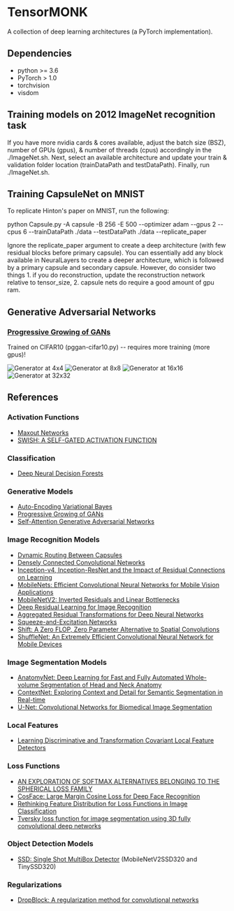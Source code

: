 # TensorMONK

A collection of deep learning architectures (a PyTorch implementation).

## Dependencies
* python >= 3.6
* PyTorch > 1.0
* torchvision
* visdom

## Training models on 2012 ImageNet recognition task

If you have more nvidia cards & cores available, adjust the batch size (BSZ), number of GPUs (gpus), & number of threads (cpus) accordingly in the ./ImageNet.sh. Next, select an available architecture and update your train & validation folder location (trainDataPath and testDataPath). Finally, run ./ImageNet.sh.

## Training CapsuleNet on MNIST

To replicate Hinton's paper on MNIST, run the following:

python Capsule.py -A capsule -B 256 -E 500 --optimizer adam --gpus 2 --cpus 6 --trainDataPath ./data --testDataPath ./data --replicate_paper

Ignore the replicate_paper argument to create a deep architecture (with few residual blocks before primary capsule). You can essentially add any block available in NeuralLayers to create a deeper architecture, which is followed by a primary capsule and secondary capsule. However, do consider two things 1. if you do reconstruction, update the reconstruction network relative to tensor_size, 2. capsule nets do require a good amount of gpu ram.

## Generative Adversarial Networks

### [Progressive Growing of GANs](https://arxiv.org/pdf/1710.10196.pdf)

Trained on CIFAR10 (pggan-cifar10.py) -- requires more training (more gpus)!

![Generator at 4x4](https://github.com/Tensor46/TensorMONK/blob/develop/models/pggan-cifar10-level1.gif)
![Generator at 8x8](https://github.com/tensor46/TensorMONK/blob/develop/models/pggan-cifar10-level2.gif)
![Generator at 16x16](https://github.com/tensor46/TensorMONK/blob/develop/models/pggan-cifar10-level3.gif)
![Generator at 32x32](https://github.com/tensor46/TensorMONK/blob/develop/models/pggan-cifar10-level4.gif)

## References

### Activation Functions
* [Maxout Networks](https://arxiv.org/pdf/1302.4389.pdf)
* [SWISH: A SELF-GATED ACTIVATION FUNCTION](https://arxiv.org/pdf/1710.05941v1.pdf)

### Classification
* [Deep Neural Decision Forests](https://www.cv-foundation.org/openaccess/content_iccv_2015/papers/Kontschieder_Deep_Neural_Decision_ICCV_2015_paper.pdf)

### Generative Models
* [Auto-Encoding Variational Bayes](https://arxiv.org/pdf/1312.6114v10.pdf)
* [Progressive Growing of GANs](https://arxiv.org/pdf/1710.10196.pdf)
* [Self-Attention Generative Adversarial Networks](https://arxiv.org/pdf/1805.08318.pdf)

### Image Recognition Models
* [Dynamic Routing Between Capsules](https://arxiv.org/pdf/1710.09829.pdf)
* [Densely Connected Convolutional Networks](https://arxiv.org/pdf/1608.06993.pdf)
* [Inception-v4, Inception-ResNet and the Impact of Residual Connections on Learning](https://arxiv.org/pdf/1602.07261.pdf)
* [MobileNets: Efficient Convolutional Neural Networks for Mobile Vision Applications](https://arxiv.org/pdf/1704.04861.pdf)
* [MobileNetV2: Inverted Residuals and Linear Bottlenecks](https://arxiv.org/pdf/1801.04381.pdf)
* [Deep Residual Learning for Image Recognition](https://arxiv.org/pdf/1512.03385.pdf)
* [Aggregated Residual Transformations for Deep Neural Networks](https://arxiv.org/pdf/1611.05431.pdf)
* [Squeeze-and-Excitation Networks](https://arxiv.org/pdf/1709.01507.pdf)
* [Shift: A Zero FLOP, Zero Parameter Alternative to Spatial Convolutions](https://arxiv.org/pdf/1711.08141.pdf)
* [ShuffleNet: An Extremely Efficient Convolutional Neural Network for Mobile Devices](https://arxiv.org/pdf/1707.01083.pdf)

### Image Segmentation Models
* [AnatomyNet: Deep Learning for Fast and Fully Automated Whole-volume Segmentation of Head and Neck Anatomy](https://arxiv.org/pdf/1808.05238.pdf)
* [ContextNet: Exploring Context and Detail for Semantic Segmentation in Real-time](https://arxiv.org/pdf/1805.04554.pdf)
* [U-Net: Convolutional Networks for Biomedical Image Segmentation](https://arxiv.org/pdf/1505.04597.pdf)

### Local Features
* [Learning Discriminative and Transformation Covariant Local Feature Detectors](http://openaccess.thecvf.com/content_cvpr_2017/papers/Zhang_Learning_Discriminative_and_CVPR_2017_paper.pdf)

### Loss Functions
* [AN EXPLORATION OF SOFTMAX ALTERNATIVES BELONGING TO THE SPHERICAL LOSS FAMILY](https://arxiv.org/pdf/1511.05042.pdf)
* [CosFace: Large Margin Cosine Loss for Deep Face Recognition](https://arxiv.org/pdf/1801.09414.pdf)
* [Rethinking Feature Distribution for Loss Functions in Image Classification](https://arxiv.org/pdf/1803.02988.pdf)
* [Tversky loss function for image segmentation using 3D fully convolutional deep networks](https://arxiv.org/pdf/1706.05721.pdf)

### Object Detection Models
* [SSD: Single Shot MultiBox Detector](https://arxiv.org/pdf/1512.02325.pdf) (MobileNetV2SSD320 and TinySSD320)

### Regularizations
* [DropBlock: A regularization method for convolutional networks](https://arxiv.org/pdf/1810.12890.pdf)
